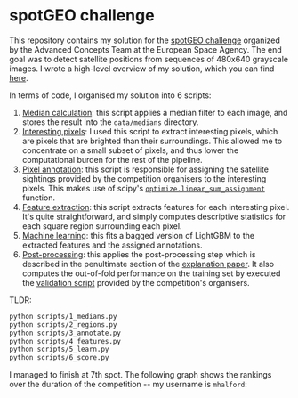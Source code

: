 # spotGEO challenge

This repository contains my solution for the [spotGEO challenge](https://kelvins.esa.int/spot-the-geo-satellites/) organized by the Advanced Concepts Team at the European Space Agency. The end goal was to detect satellite positions from sequences of 480x640 grayscale images. I wrote a high-level overview of my solution, which you can find [here](explanation.pdf).

In terms of code, I organised my solution into 6 scripts:

1. [Median calculation](scripts/1_medians.py): this script applies a median filter to each image, and stores the result into the `data/medians` directory.
2. [Interesting pixels](scripts/2_regions.py): I used this script to extract interesting pixels, which are pixels that are brighted than their surroundings. This allowed me to concentrate on a small subset of pixels, and thus lower the computational burden for the rest of the pipeline.
3. [Pixel annotation](scripts/3_annotate.py): this script is responsible for assigning the satellite sightings provided by the competition organisers to the interesting pixels. This makes use of scipy's [`optimize.linear_sum_assignment`](https://docs.scipy.org/doc/scipy/reference/generated/scipy.optimize.linear_sum_assignment.html) function.
4. [Feature extraction](scripts/4_features.py): this script extracts features for each interesting pixel. It's quite straightforward, and simply computes descriptive statistics for each square region surrounding each pixel.
5. [Machine learning](scripts/5_learn.py): this fits a bagged version of LightGBM to the extracted features and the assigned annotations.
6. [Post-processing](scripts/6_score.py): this applies the post-processing step which is described in the penultimate section of the [explanation paper](explanation.pdf). It also computes the out-of-fold performance on the training set by executed the [validation script](validation.py) provided by the competition's organisers.

TLDR:

```sh
python scripts/1_medians.py
python scripts/2_regions.py
python scripts/3_annotate.py
python scripts/4_features.py
python scripts/5_learn.py
python scripts/6_score.py
```

I managed to finish at 7th spot. The following graph shows the rankings over the duration of the competition -- my username is `mhalford`:

<div align="center">
  <img href="https://kelvins.esa.int/media/competitions/spot-the-geo-satellites/spotgeorace.png" />
</div>
